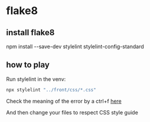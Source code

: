# flake8

## install flake8

 npm install --save-dev stylelint stylelint-config-standard

## how to play

 Run stylelint in the venv:
```sh
npx stylelint "../front/css/*.css"
```
 
 Check the meaning of the error by a ctrl+f [here](https://github.com/stylelint/stylelint/blob/master/docs/user-guide/rules/list.md)

 And then change your files to respect CSS style guide
